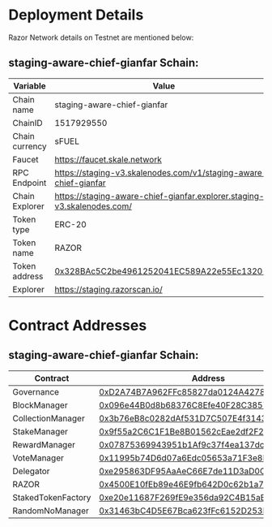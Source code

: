 # Deployment Details

Razor Network details on Testnet are mentioned below:

## staging-aware-chief-gianfar Schain:

| Variable       | Value                                                                                                                                                                   |
| -------------- | ----------------------------------------------------------------------------------------------------------------------------------------------------------------------- |
| Chain name     | staging-aware-chief-gianfar                                                                                                                                             |
| ChainID        | 1517929550                                                                                                                                                              |
| Chain currency | sFUEL                                                                                                                                                                   |
| Faucet         | https://faucet.skale.network                                                                                                                                            |
| RPC Endpoint   | https://staging-v3.skalenodes.com/v1/staging-aware-chief-gianfar                                                                                                        |
| Chain Explorer | https://staging-aware-chief-gianfar.explorer.staging-v3.skalenodes.com/                                                                                                 |
| Token type     | ERC-20                                                                                                                                                                  |
| Token name     | RAZOR                                                                                                                                                                   |
| Token address  | [0x328BAc5C2be4961252041EC589A22e55Ec132010](https://staging-aware-chief-gianfar.explorer.staging-v3.skalenodes.com/address/0x328BAc5C2be4961252041EC589A22e55Ec132010) |
| Explorer       | https://staging.razorscan.io/                                                                                                                                           |

# Contract Addresses

## staging-aware-chief-gianfar Schain:

| Contract           | Address                                                                                                                                                                  |
| ------------------ | ------------------------------------------------------------------------------------------------------------------------------------------------------------------------ |
| Governance         | [0xD2A74B7A962FFc85827da0124A4278e731D15464](https://staging-aware-chief-gianfar.explorer.staging-v3.skalenodes.com/address/0xD2A74B7A962FFc85827da0124A4278e731D15464/) |
| BlockManager       | [0x096e44B0d8b68376C8Efe40F28C3857951f03069](https://staging-aware-chief-gianfar.explorer.staging-v3.skalenodes.com/address/0x096e44B0d8b68376C8Efe40F28C3857951f03069/) |
| CollectionManager  | [0x3b76eB8c0282dAf531D7C507E4f3143A9A9c38b1](https://staging-aware-chief-gianfar.explorer.staging-v3.skalenodes.com/address/0x3b76eB8c0282dAf531D7C507E4f3143A9A9c38b1/) |
| StakeManager       | [0x9f55a2C6C1F1Be8B01562cEae2df2F22931C7a46](https://staging-aware-chief-gianfar.explorer.staging-v3.skalenodes.com/address/0x9f55a2C6C1F1Be8B01562cEae2df2F22931C7a46/) |
| RewardManager      | [0x07875369943951b1Af9c37f4ea137dcED9d9181d](https://staging-aware-chief-gianfar.explorer.staging-v3.skalenodes.com/address/0x07875369943951b1Af9c37f4ea137dcED9d9181d/) |
| VoteManager        | [0x11995b74D6d07a6Edc05653a71F3e8B3354caBF0](https://staging-aware-chief-gianfar.explorer.staging-v3.skalenodes.com/address/0x11995b74D6d07a6Edc05653a71F3e8B3354caBF0/) |
| Delegator          | [0xe295863DF95AaAeC66E7de11D3aD0C35698d0fE9](https://staging-aware-chief-gianfar.explorer.staging-v3.skalenodes.com/address/0xe295863DF95AaAeC66E7de11D3aD0C35698d0fE9/) |
| RAZOR              | [0x4500E10fEb89e46E9fb642D0c62b1a761278155D](https://staging-aware-chief-gianfar.explorer.staging-v3.skalenodes.com/address/0x4500E10fEb89e46E9fb642D0c62b1a761278155D/) |
| StakedTokenFactory | [0xe20e11687F269fE9e356da92C4B15aBF98BbC9ff](https://staging-aware-chief-gianfar.explorer.staging-v3.skalenodes.com/address/0xe20e11687F269fE9e356da92C4B15aBF98BbC9ff/) |
| RandomNoManager    | [0x31463bC4D5E67Bca623fFc6152D253Ea17216fA9](https://staging-aware-chief-gianfar.explorer.staging-v3.skalenodes.com/address/0x31463bC4D5E67Bca623fFc6152D253Ea17216fA9/) |
